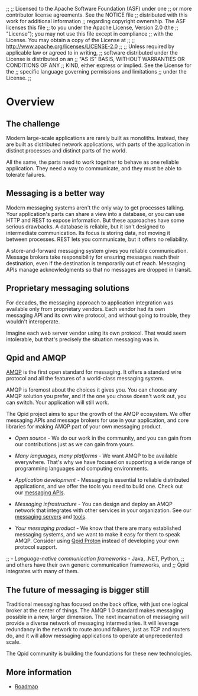 ;;
;; Licensed to the Apache Software Foundation (ASF) under one
;; or more contributor license agreements.  See the NOTICE file
;; distributed with this work for additional information
;; regarding copyright ownership.  The ASF licenses this file
;; to you under the Apache License, Version 2.0 (the
;; "License"); you may not use this file except in compliance
;; with the License.  You may obtain a copy of the License at
;;
;;   http://www.apache.org/licenses/LICENSE-2.0
;;
;; Unless required by applicable law or agreed to in writing,
;; software distributed under the License is distributed on an
;; "AS IS" BASIS, WITHOUT WARRANTIES OR CONDITIONS OF ANY
;; KIND, either express or implied.  See the License for the
;; specific language governing permissions and limitations
;; under the License.
;;

# Overview

## The challenge

Modern large-scale applications are rarely built as monoliths.
Instead, they are built as distributed network applications, with
parts of the application in distinct processes and distinct parts of
the world.

All the same, the parts need to work together to behave as one
reliable application. They need a way to communicate, and they must
be able to tolerate failures.

## Messaging is a better way

Modern messaging systems aren't the only way to get processes talking.
Your application's parts can share a view into a database, or you can
use HTTP and REST to expose information.  But these approaches have
some serious drawbacks.  A database is reliable, but it isn't designed
to intermediate communication.  Its focus is storing data, not moving
it between processes.  REST lets you communicate, but it offers no
reliability.

A store-and-forward messaging system gives you reliable communication.
Message brokers take responsibility for ensuring messages reach their
destination, even if the destination is temporarily out of reach.
Messaging APIs manage acknowledgments so that no messages are dropped
in transit.

## Proprietary messaging solutions

For decades, the messaging approach to application integration was
available only from proprietary vendors.  Each vendor had its own
messaging API and its own wire protocol, and without going to trouble,
they wouldn't interoperate.

Imagine each web server vendor using its own protocol.  That would
seem intolerable, but that's precisely the situation messaging was in.

## Qpid and AMQP

[AMQP](amqp.html) is the first open standard for messaging.  It offers
a standard wire protocol and all the features of a world-class
messaging system.

AMQP is foremost about the choices it gives you.  You can choose any
AMQP solution you prefer, and if the one you chose doesn't work out,
you can switch.  Your application will still work.

The Qpid project aims to spur the growth of the AMQP ecosystem.  We
offer messaging APIs and message brokers for use in your application,
and core libraries for making AMQP part of your own messaging product.

 - *Open source* - We do our work in the community, and you can gain
   from our contributions just as we can gain from yours.

 - *Many languages, many platforms* - We want AMQP to be available
   everywhere.  That's why we have focused on supporting a wide range
   of programming languages and computing environments.

 - *Application development* - Messaging is essential to reliable
   distributed applications, and we offer the tools you need to build
   one.  Check out our
   [messaging APIs](@site-url@/components/index.html#messaging-apis).

 - *Messaging infrastructure* - You can design and deploy an AMQP
   network that integrates with other services in your organization.
   See our
   [messaging servers](@site-url@/components/index.html#servers) and
   [tools](@site-url@/components/index.html#servers).

 - *Your messaging product* - We know that there are many established
   messaging systems, and we want to make it easy for them to speak
   AMQP.  Consider using [Qpid Proton](@site-url@/proton/index.html)
   instead of developing your own protocol support.

;; - *Language-native communication frameworks* - Java, .NET, Python,
;;   and others have their own generic communication frameworks, and
;;   Qpid integrates with many of them.
   
## The future of messaging is bigger still

Traditional messaging has focused on the back office, with just one
logical broker at the center of things.  The AMQP 1.0 standard makes
messaging possible in a new, larger dimension.  The next incarnation
of messaging will provide a diverse network of messaging
intermediaries.  It will leverage redundancy in the network to route
around failures, just as TCP and routers do, and it will allow
messaging applications to operate at unprecedented scale.

The Qpid community is building the foundations for these new
technologies.

## More information

 - [Roadmap](roadmap.html)
